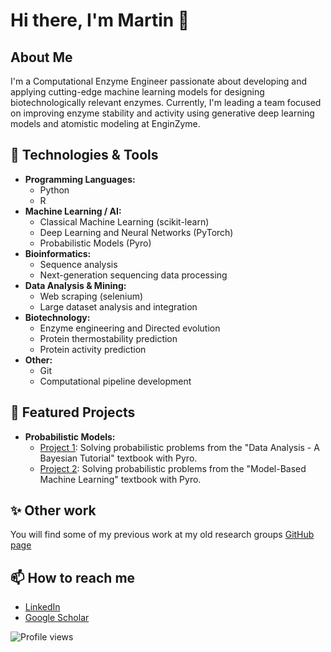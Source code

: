 # Hi there, I'm Martin 👋

## About Me
I'm a Computational Enzyme Engineer passionate about developing and applying cutting-edge machine learning models for designing biotechnologically relevant enzymes. Currently, I'm leading a team focused on improving enzyme stability and activity using generative deep learning models and atomistic modeling at EnginZyme.

## 🔧 Technologies & Tools
- **Programming Languages:**
  - Python
  - R
- **Machine Learning / AI:** 
  - Classical Machine Learning (scikit-learn)
  - Deep Learning and Neural Networks (PyTorch)
  - Probabilistic Models (Pyro)
- **Bioinformatics:**
  - Sequence analysis
  - Next-generation sequencing data processing
- **Data Analysis & Mining:**
  - Web scraping (selenium)
  - Large dataset analysis and integration
- **Biotechnology:** 
  - Enzyme engineering and Directed evolution
  - Protein thermostability prediction
  - Protein activity prediction
- **Other:**
  - Git
  - Computational pipeline development

## 🚀 Featured Projects
- **Probabilistic Models:**
  - [Project 1](https://github.com/mengqvist/data_analysis_sivia/): Solving probabilistic problems from the "Data Analysis - A Bayesian Tutorial" textbook with Pyro.
  - [Project 2](https://github.com/mengqvist/data_analysis_mbml/): Solving probabilistic problems from the "Model-Based Machine Learning" textbook with Pyro.

## ✨ Other work
You will find some of my previous work at my old research groups [GitHub page](https://github.com/EngqvistLab)

## 📫 How to reach me
- [LinkedIn](https://www.linkedin.com/in/engqvist1729)
- [Google Scholar](https://scholar.google.com/citations?user=ZTyba9cAAAAJ&hl=en)


![Profile views](https://komarev.com/ghpvc/?username=mengqvist&color=green)
